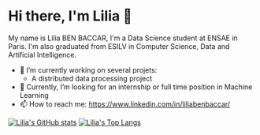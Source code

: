 # Hi there, I'm Lilia 👋

My name is Lilia BEN BACCAR, I'm a Data Science student at ENSAE in Paris. I'm also graduated from ESILV in Computer Science, Data and Artificial Intelligence.

* 🔭 I’m currently working on several projets:
  * A distributed data processing project
* 🤔 Currently, I’m looking for an internship or full time position in Machine Learning
* 📫 How to reach me: https://www.linkedin.com/in/liliabenbaccar/

[![Lilia's GitHub stats](https://github-readme-stats.vercel.app/api?username=lbenbaccar&count_private=true)](https://github.com/anuraghazra/github-readme-stats)
[![Lilia's Top Langs](https://github-readme-stats.vercel.app/api/top-langs/?username=lbenbaccar&layout=compact)](https://github.com/anuraghazra/github-readme-stats)

